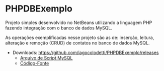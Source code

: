 # PHPDBExemplo

Projeto simples desenvolvido no NetBeans utilizando a linguagem PHP fazendo integração com o banco de dados MySQL.

As operações exemplificadas nesse projeto são as de: inserção, leitura, alteração e remoção (CRUD) de contatos no banco de dados MySQL.

* Downloads: https://github.com/iagocolodetti/PHPDBExemplo/releases
   * [Arquivo de Script MySQL](https://github.com/iagocolodetti/PHPDBExemplo/releases/download/v1.0/contatodb.sql "contatodb.sql")
   * [Código-Fonte](https://github.com/iagocolodetti/PHPDBExemplo/archive/v1.0.zip "v1.0.zip")
